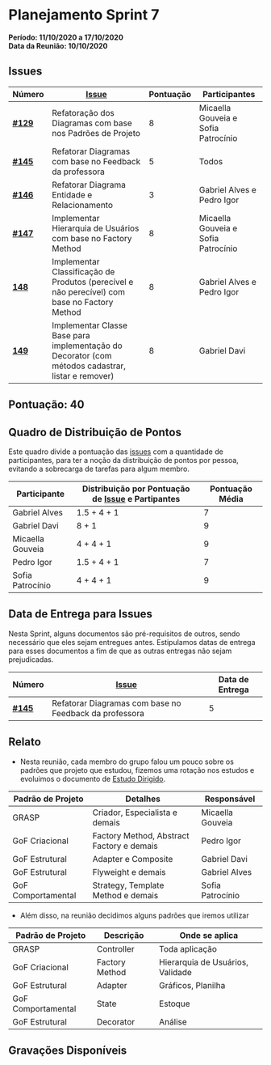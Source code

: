 # Planejamento Sprint 7

**Período: 11/10/2020 a 17/10/2020**<br>
**Data da Reunião: 10/10/2020**

## Issues

| Número | [Issue](Modeling/objeto?id=Issue) | Pontuação | Participantes |
|--------|-----------------------------------|-----------|---------------|
| [**#129**](https://github.com/UnBArqDsw/2020.1_G12_Stock/issues/129) | Refatoração dos Diagramas com base nos Padrões de Projeto | 8 | Micaella Gouveia e Sofia Patrocínio |
| [**#145**](https://github.com/UnBArqDsw/2020.1_G12_Stock/issues/145) | Refatorar Diagramas com base no Feedback da professora | 5 | Todos |
| [**#146**](https://github.com/UnBArqDsw/2020.1_G12_Stock/issues/146) | Refatorar Diagrama Entidade e Relacionamento | 3 | Gabriel Alves e Pedro Igor |
| [**#147**](https://github.com/UnBArqDsw/2020.1_G12_Stock/issues/147) | Implementar Hierarquia de Usuários com base no Factory Method | 8 | Micaella Gouveia e Sofia Patrocínio |
| [**148**](https://github.com/UnBArqDsw/2020.1_G12_Stock/issues/148) | Implementar Classificação de Produtos (perecível e não perecível) com base no Factory Method | 8 | Gabriel Alves e Pedro Igor |
| [**149**](https://github.com/UnBArqDsw/2020.1_G12_Stock/issues/149) | Implementar Classe Base para implementação do Decorator (com métodos cadastrar, listar e remover) | 8 | Gabriel Davi |



## Pontuação: 40
## Quadro de Distribuição de Pontos

Este quadro divide a pontuação das [issues](Modeling/objeto?id=Issue) com a quantidade de participantes, para ter a noção da distribuição de pontos por pessoa, evitando a sobrecarga de tarefas para algum membro.

| Participante | Distribuição por Pontuação de [Issue](Modeling/objeto?id=Issue) e Partipantes | Pontuação Média |
|--------------|-------------------------------------------------------------------------------|-----------------|
| Gabriel Alves | 1.5 + 4 + 1 | 7 |
| Gabriel Davi | 8 + 1 | 9 |
| Micaella Gouveia | 4 + 4 + 1 | 9 |
| Pedro Igor | 1.5 + 4 + 1 | 7 |
| Sofia Patrocínio | 4 + 4 + 1 | 9 |

## Data de Entrega para Issues

Nesta Sprint, alguns documentos são pré-requisitos de outros, sendo necessário que eles sejam entregues antes. Estipulamos datas de entrega para esses documentos a fim de que as outras entregas não sejam prejudicadas.


| Número | [Issue](Modeling/objeto?id=Issue) | Data de Entrega |
|--------|-----------------------------------|-----------------|
| [**#145**](https://github.com/UnBArqDsw/2020.1_G12_Stock/issues/145) | Refatorar Diagramas com base no Feedback da professora | 5 | 12/10/2020 |


## Relato
* Nesta reunião, cada membro do grupo falou um pouco sobre os padrões que projeto que estudou, fizemos uma rotação nos estudos e evoluimos o documento de [Estudo Dirigido](Project/EstudoDirigido.md).

| Padrão de Projeto | Detalhes | Responsável |
|--------|----------|-------------|
| GRASP | Criador, Especialista e demais | Micaella Gouveia |
| GoF Criacional | Factory Method, Abstract Factory e demais | Pedro Igor |
| GoF Estrutural | Adapter e Composite | Gabriel Davi |
| GoF Estrutural | Flyweight e demais | Gabriel Alves |
| GoF Comportamental | Strategy, Template Method e demais | Sofia Patrocínio |

* Além disso, na reunião decidimos alguns padrões que iremos utilizar

| Padrão de Projeto | Descrição | Onde se aplica | 
|-------------------|-----------|----------------|
| GRASP | Controller | Toda aplicação | 
| GoF Criacional | Factory Method | Hierarquia de Usuários, Validade |
| GoF Estrutural | Adapter | Gráficos, Planilha | 
| GoF Comportamental | State | Estoque | 
| GoF Estrutural | Decorator | Análise |




## Gravações Disponíveis


